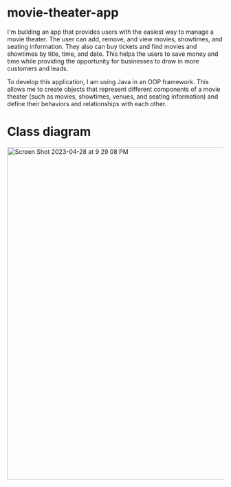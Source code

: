 # movie-theater-app
I'm building an app that provides users with the easiest way to manage a movie theater. The user can add, remove, and view movies,
showtimes, and seating information. They also can buy tickets and find movies and showtimes by title, time, and date. This helps the users to save money and time while providing the opportunity for businesses to draw in more customers and leads.

To develop this application, I am using Java in an OOP framework. This allows me to create objects that represent different components of a movie theater (such as movies, showtimes, venues, and seating information) and define their behaviors and relationships with each other.

# Class diagram

<img width="772" alt="Screen Shot 2023-04-28 at 9 29 08 PM" src="https://user-images.githubusercontent.com/113895096/235242301-6ca23ec4-2fbd-44b0-94eb-d0e87192bd08.png">
